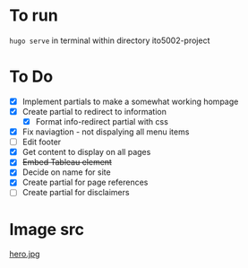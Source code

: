 # To run
`hugo serve` in terminal within directory ito5002-project

# To Do
- [x] Implement partials to make a somewhat working hompage
- [x] Create partial to redirect to information
    - [x] Format info-redirect partial with css
- [x] Fix naviagtion - not dispalying all menu items
- [ ] Edit footer
- [x] Get content to display on all pages
- [x] ~~Embed Tableau element~~
- [x] Decide on name for site
- [x] Create partial for page references
- [ ] Create partial for disclaimers

# Image src
[hero.jpg](https://www.pexels.com/photo/brunette-relaxing-with-rose-on-chair-15781480/)